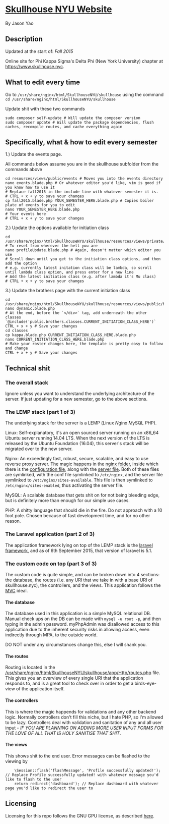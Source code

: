 # [Skullhouse NYU Website](https://www.skullhouse.nyc)
By Jason Yao

## Description

Updated at the start of: *Fall 2015*

Online site for Phi Kappa Sigma's Delta Phi (New York University) chapter at https://www.skullhouse.nyc.

## What to edit every time

Go to `/usr/share/nginx/html/SkullhouseNYU/skullhouse` using the command `cd /usr/share/nginx/html/SkullhouseNYU/skullhouse`

Update shit with these two commands

```
sudo composer self-update # Will update the composer version
sudo composer update # Will update the package dependencies, flush caches, recompile routes, and cache everything again
```

## Specifically, what & how to edit every semester

1.) Update the events page.

All commands below assume you are in the skullhouse subfolder from the commands above
```
cd resources/views/public/events # Moves you into the events directory
nano events.blade.php # Or whatever editor you'd like, vim is good if you know how to use it
# Replace fall2015 in the include line with whatever semester it is.
# CTRL + x + y to save your changes
cp fall2015.blade.php YOUR_SEMESTER_HERE.blade.php # Copies boiler plate of events for you to edit
nano YOUR_SEMESTER_HERE.blade.php
# Your events here
# CTRL + x + y to save your changes
```

2.) Update the options available for initiation class

```
cd /usr/share/nginx/html/SkullhouseNYU/skullhouse/resources/views/private/ # To reset from wherever the hell you are
nano profileUpdate.blade.php # Again, doesn't matter which editor you use
# Scroll down until you get to the initiation class options, and then add the option
# e.g. currently latest initation class will be lambda, so scroll until lambda class option, and press enter for a new line
# Add the latest initiation class (e.g. after lambda it's Mu class)
# CTRL + x + y to save your changes
```

3.) Update the brothers page with the current initiation class

```
cd /usr/share/nginx/html/SkullhouseNYU/skullhouse/resources/views/public/brothers
nano dynamic.blade.php
# At the end, before the `</div>` tag, add underneath the other classes `@include('public.brothers.classes.CURRENT_INITIATION_CLASS_HERE')`
CTRL + x + y # Save your changes
cd classes
cp kappa.blade.php CURRENT_INITIATION_CLASS_HERE.blade.php
nano CURRENT_INITIATION_CLASS_HERE.blade.php
# Make your roster changes here, the template is pretty easy to follow and change
CTRL + x + y # Save your changes
```

## Technical shit

### The overall stack

Ignore unless you want to understand the underlying architecture of the server. If just updating for a new semester, go to the above sections.

### The LEMP stack (part 1 of 3)

The underlying stack for the server is a LEMP (*L*inux *N*ginx *M*ySQL *P*HP).

Linux: Self-explanatory, it's an open sourced server running on an x86_64 Ubuntu server running 14.04 LTS. When the next version of the LTS is released by the Ubuntu Foundation (16.04), this server's stack
 will be migrated over to the new server.

Nginx: An exceedingly fast, robust, secure, scalable, and easy to use reverse proxy server. The magic happens in the [nginx folder](nginx/), inside which there is the [configuration file](nginx/nginx.conf),
 along with the [server file](nginx/skullhouseMaster). Both of these files are symlinked, with the conf file symlinked to `/etc/nginx`, and the server file symlinked to
 `/etc/nginx/sites-available`. This file is then symlinked to `/etc/nginx/sites-enabled`, thus activating the server file.

MySQL: A scalable database that gets shit on for not being bleeding edge, but is definitely more than enough for our simple use cases.

PHP: A shitty language that should die in the fire. Do not approach with a 10 foot pole. Chosen because of fast development time, and for no other reason.

### The Laravel application (part 2 of 3)

The application framework lying on top of the LEMP stack is the [laravel framework](http://laravel.com/), and as of 6th September 2015, that version of laravel is 5.1.

### The custom code on top (part 3 of 3)

The custom code is quite simple, and can be broken down into 4 sections: the database, the routes (i.e. any URI that we take in with a base URI of skullhouse.nyc), the controllers, and the views.
This application follows the [MVC](https://en.wikipedia.org/wiki/Model%E2%80%93view%E2%80%93controller) ideal.

#### The database

The database used in this application is a simple MySQL relational DB. Manual check ups on the DB can be made with `mysql -u root -p`, and then typing in the admin password.
myPhpAdmin was disallowed access to this application due to the inherent security risks in allowing access, even indirectly through MPA, to the outside world.

DO NOT under any circumstances change this, else I will shank you.

#### The routes

Routing is located in the [/usr/share/nginx/html/SkullhouseNYU/skullhouse/app/Http/routes.php](skullhouse/app/Http/routes.php) file. This gives you an overview of every single
URI that the application responds to, and is a great tool to check over in order to get a birds-eye-view of the application itself.

#### The controllers

This is where the magic happends for validations and any other backend logic. Normally controllers don't fill this niche, but I hate PHP, so I'm allowed to be lazy. Controllers
deal with validation and sanitation of any and all user input - *IF YOU ARE PLANNING ON ADDING MORE USER INPUT FORMS FOR THE LOVE OF ALL THAT IS HOLY SANITISE THAT SHIT*.

#### The views

This shows shit to the end user. Error messages can be flashed to the viewing by

```
	\Session::flash('flashMessage', 'Profile successfully updated!'); // Replace Profile successfully updated! with whatever message you'd like to flash to the user
	return redirect('dashboard'); // Replace dashboard with whatever page you'd like to redirect the user to
```

## Licensing

Licensing for this repo follows the GNU GPU license, as described [here](LICENSE).
